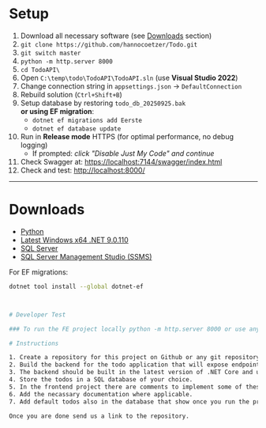 # Setup

1. Download all necessary software (see [Downloads](#downloads) section)
2. `git clone https://github.com/hannocoetzer/Todo.git`
3. `git switch master`
4. `python -m http.server 8000`
5. `cd TodoAPI\`
6. Open `C:\temp\todo\TodoAPI\TodoAPI.sln` (use **Visual Studio 2022**)
7. Change connection string in `appsettings.json` → `DefaultConnection`
8. Rebuild solution (`Ctrl+Shift+B`)
9. Setup database by restoring `todo_db_20250925.bak`  
   **or using EF migration**:  
   - `dotnet ef migrations add Eerste`  
   - `dotnet ef database update`
10. Run in **Release mode** HTTPS (for optimal performance, no debug logging)  
    - If prompted: *click "Disable Just My Code" and continue*
11. Check Swagger at: <https://localhost:7144/swagger/index.html>
12. Check and test: <http://localhost:8000/>

---

# Downloads

- [Python](https://www.python.org/downloads/)
- [Latest Windows x64 .NET 9.0.110](https://dotnet.microsoft.com/en-us/download/dotnet/9.0)
- [SQL Server](https://www.microsoft.com/en-us/sql-server/sql-server-downloads)
- [SQL Server Management Studio (SSMS)](https://aka.ms/ssms/21/release/vs_SSMS.exe)

For EF migrations:  

```sh
dotnet tool install --global dotnet-ef



# Developer Test

### To run the FE project locally python -m http.server 8000 or use any other http-server

# Instructions

1. Create a repository for this project on Github or any git repository of your choice.
2. Build the backend for the todo application that will expose endpoints to READ, UPDATE, POST, DELETE.
3. The backend should be built in the latest version of .NET Core and utilize entity framework.
4. Store the todos in a SQL database of your choice.
5. In the frontend project there are comments to implement some of these endpoints.
6. Add the necassary documentation where applicable.
7. Add default todos also in the database that show once you run the project.

Once you are done send us a link to the repository.
